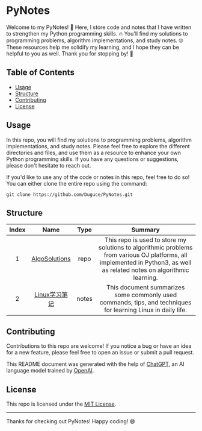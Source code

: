 # PyNotes

Welcome to my PyNotes! 🎉 Here, I store code and notes that I have written to strengthen my Python programming skills. 🔥 You'll find my solutions to programming problems, algorithm implementations, and study notes. 🤓 These resources help me solidify my learning, and I hope they can be helpful to you as well. Thank you for stopping by! 🙏

## Table of Contents

- [Usage](#usage)
- [Structure](#Structure)
- [Contributing](#contributing)
- [License](#license)

## Usage

In this repo, you will find my solutions to programming problems, algorithm implementations, and study notes. Please feel free to explore the different directories and files, and use them as a resource to enhance your own Python programming skills. If you have any questions or suggestions, please don't hesitate to reach out. 

If you'd like to use any of the code or notes in this repo, feel free to do so! You can either clone the entire repo using the command:

```shell
git clone https://github.com/Duguce/PyNotes.git
```

## Structure

| Index |                           Name                           | Type  |                           Summary                            |
| :---: | :------------------------------------------------------: | :---: | :----------------------------------------------------------: |
|   1   | [AlgoSolutions](https://github.com/Duguce/AlgoSolutions) | repo  | This repo is used to store my solutions to algorithmic problems from various OJ platforms, all implemented in Python3, as well as related notes on algorithmic learning. |
|   2   |           [Linux学习笔记](./Linux学习笔记.md)            | notes | This document summarizes some commonly used commands, tips, and techniques for learning Linux in daily life. |

## Contributing

Contributions to this repo are welcome! If you notice a bug or have an idea for a new feature, please feel free to open an issue or submit a pull request. 

This README document was generated with the help of [ChatGPT](https://openai.com/blog/chatgpt/), an AI language model trained by [OpenAI](https://openai.com/).

## License

This repo is licensed under the [MIT License](https://github.com/Duguce/PyNotes/blob/main/LICENSE).

---

Thanks for checking out PyNotes! Happy coding! 😄